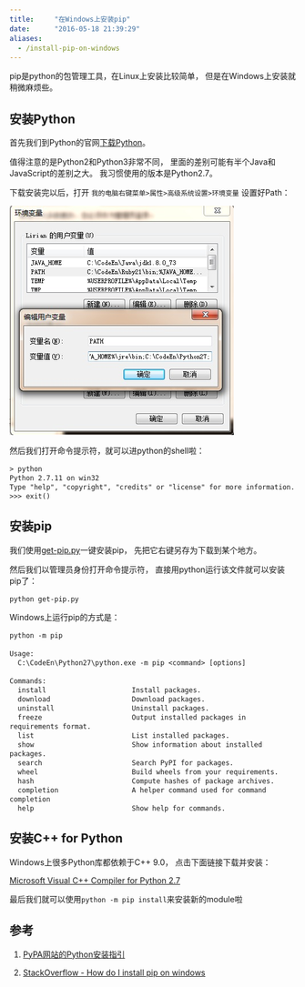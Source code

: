 ```yaml
---
title:     "在Windows上安装pip"
date:      "2016-05-18 21:39:29"
aliases:
  - /install-pip-on-windows
---
```


pip是python的包管理工具，在Linux上安装比较简单，
但是在Windows上安装就稍微麻烦些。

<!--more-->

## 安装Python

首先我们到Python的官网[下载Python][python]。

值得注意的是Python2和Python3非常不同，
里面的差别可能有半个Java和JavaScript的差别之大。
我习惯使用的版本是Python2.7。

下载安装完以后，打开
`我的电脑右键菜单>属性>高级系统设置>环境变量`
设置好Path：

![Python Path][path]

然后我们打开命令提示符，就可以进python的shell啦：

```
> python
Python 2.7.11 on win32
Type "help", "copyright", "credits" or "license" for more information.
>>> exit()
```

## 安装pip

我们使用[get-pip.py][get-pip]一键安装pip，
先把它右键另存为下载到某个地方。

然后我们以管理员身份打开命令提示符，
直接用python运行该文件就可以安装pip了：

```
python get-pip.py
```

Windows上运行pip的方式是：

```
python -m pip

Usage:
  C:\CodeEn\Python27\python.exe -m pip <command> [options]

Commands:
  install                     Install packages.
  download                    Download packages.
  uninstall                   Uninstall packages.
  freeze                      Output installed packages in requirements format.
  list                        List installed packages.
  show                        Show information about installed packages.
  search                      Search PyPI for packages.
  wheel                       Build wheels from your requirements.
  hash                        Compute hashes of package archives.
  completion                  A helper command used for command completion
  help                        Show help for commands.
```

## 安装C++ for Python

Windows上很多Python库都依赖于C++ 9.0，
点击下面链接下载并安装：

[Microsoft Visual C++ Compiler for Python 2.7][vc-python]

最后我们就可以使用`python -m pip install`来安装新的module啦

## 参考

1. [PyPA网站的Python安装指引][pypa]

2. [StackOverflow - How do I install pip on windows][so]

[python]:    https://www.python.org/downloads/
[path]:      /assets/python_path.jpg
[get-pip]:   https://bootstrap.pypa.io/get-pip.py
[pypa]:      https://pip.pypa.io/en/stable/installing/
[vc-python]: https://www.microsoft.com/en-us/download/details.aspx?id=44266
[so]:        https://stackoverflow.com/questions/4750806/how-do-i-install-pip-on-windows

